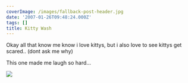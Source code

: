 ```yaml
---
coverImage: /images/fallback-post-header.jpg
date: '2007-01-26T09:48:24.000Z'
tags: []
title: Kitty Wash
---
```


Okay all that know me know i love kittys, but i also love to see kittys get scared.. (dont ask me why)

<!-- more -->

This one made me laugh so hard...

[![](https://www.mikecann.co.uk/wp-content/uploads/Image/kittywash.png)](https://youtube.com/watch?v=15bwhVxw-Bg)
